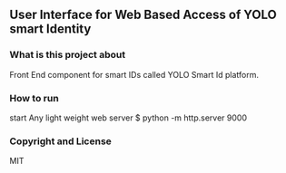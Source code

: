 ## User Interface for Web Based Access of YOLO smart Identity

### What is this project about 

Front End component for smart IDs called YOLO Smart Id platform.

### How to run 

start Any light weight web server 
$ python -m http.server 9000

### Copyright and License

MIT
